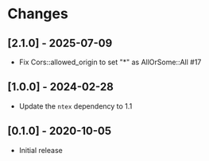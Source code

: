 # Changes

## [2.1.0] - 2025-07-09

* Fix Cors::allowed_origin to set "*" as AllOrSome::All #17

## [1.0.0] - 2024-02-28

* Update the `ntex` dependency to 1.1

## [0.1.0] - 2020-10-05

* Initial release
